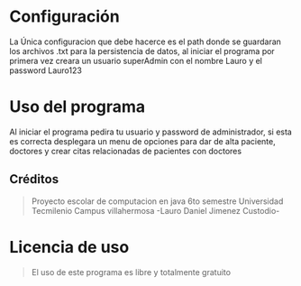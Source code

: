 # Configuración 

La Única configuracion que debe hacerce es el path donde se guardaran los archivos .txt para la persistencia de datos, 
al iniciar el programa por primera vez creara un usuario superAdmin con el nombre Lauro y el password Lauro123

# Uso del programa

Al iniciar el programa pedira tu usuario y password de administrador, si esta es correcta desplegara un menu de opciones para dar de alta paciente, doctores y crear
citas relacionadas de pacientes con doctores 

## Créditos 
>Proyecto escolar de computacion en java 6to semestre Universidad Tecmilenio Campus villahermosa -Lauro Daniel Jimenez Custodio-

# Licencia de uso 
>El uso de este programa es libre y totalmente gratuito 
